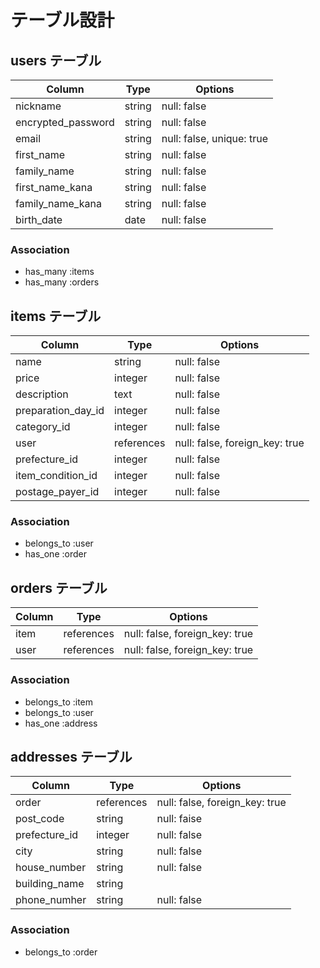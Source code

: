 # テーブル設計

## users テーブル

| Column             | Type        | Options                       |
| ------------------ | ----------- | ----------------------------- |
| nickname           | string      | null: false                   |
| encrypted_pa​​ssword | string      | null: false                   |
| email              | string      | null: false, unique: true     |
| first_name         | string      | null: false                   |
| family_name        | string      | null: false                   |
| first_name_kana    | string      | null: false                   |
| family_name_kana   | string      | null: false                   |
| birth_date         | date        | null: false                   |

### Association

- has_many :items
- has_many :orders

## items テーブル 

| Column             | Type       | Options                        |
| ------------------ | ---------- | ------------------------------ |
| name               | string     | null: false                    |
| price              | integer    | null: false                    |
| description        | text       | null: false                    |
| preparation_day_id | integer    | null: false                    |
| category_id        | integer    | null: false                    |
| user               | references | null: false, foreign_key: true |
| prefecture_id	     | integer	  | null: false                    |
| item_condition_id  | integer    | null: false                    |
| postage_payer_id   | integer    | null: false                    |

### Association

- belongs_to :user 
- has_one :order

## orders テーブル

| Column        | Type       | Options                        |
| ------------- | ---------- | ------------------------------ |
| item          | references | null: false, foreign_key: true |
| user          | references | null: false, foreign_key: true |

### Association

- belongs_to :item
- belongs_to :user
- has_one :address


##  addresses テーブル

| Column             | Type       | Options                        |
| ------------------ | ---------- | ------------------------------ |
| order              | references | null: false, foreign_key: true |
| post_code          | string     | null: faise                    |
| prefecture_id	     | integer	  | null: false                    |
| city               | string     | null: false                    |
| house_number       | string     | null: false                    |
| building_name      | string     |                                |
| phone_numher       | string     | null: false                    |

### Association

- belongs_to :order
